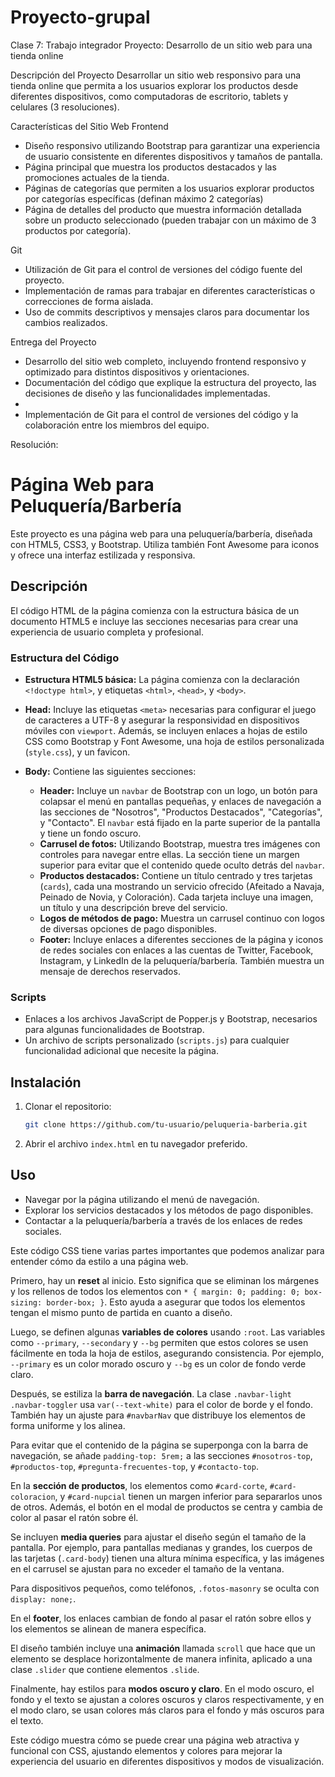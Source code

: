 # Proyecto-grupal

Clase 7: Trabajo integrador
Proyecto: Desarrollo de un sitio web para una tienda online
 
Descripción del Proyecto
Desarrollar un sitio web responsivo para una tienda online que permita a los usuarios explorar los productos desde diferentes dispositivos, como computadoras de escritorio, tablets y celulares (3 resoluciones).
 
Características del Sitio Web
Frontend
- Diseño responsivo utilizando Bootstrap para garantizar una experiencia de usuario consistente en diferentes dispositivos y tamaños de pantalla.
- Página principal que muestra los productos destacados y las promociones actuales de la tienda.
- Páginas de categorías que permiten a los usuarios explorar productos por categorías específicas (definan máximo 2 categorías)
- Página de detalles del producto que muestra información detallada sobre un producto seleccionado (pueden trabajar con un máximo de 3 productos por categoría).
 
Git
- Utilización de Git para el control de versiones del código fuente del proyecto.
- Implementación de ramas para trabajar en diferentes características o correcciones de forma aislada.
- Uso de commits descriptivos y mensajes claros para documentar los cambios realizados.
 
Entrega del Proyecto
- Desarrollo del sitio web completo, incluyendo frontend responsivo y optimizado para distintos dispositivos y orientaciones.
- Documentación del código que explique la estructura del proyecto, las decisiones de diseño y las funcionalidades implementadas.
- 
- Implementación de Git para el control de versiones del código y la colaboración entre los miembros del equipo.
 
Resolución:

# Página Web para Peluquería/Barbería

Este proyecto es una página web para una peluquería/barbería, diseñada con HTML5, CSS3, y Bootstrap. Utiliza también Font Awesome para iconos y ofrece una interfaz estilizada y responsiva.

## Descripción

El código HTML de la página comienza con la estructura básica de un documento HTML5 e incluye las secciones necesarias para crear una experiencia de usuario completa y profesional.

### Estructura del Código

- **Estructura HTML5 básica:** La página comienza con la declaración `<!doctype html>`, y etiquetas `<html>`, `<head>`, y `<body>`.
- **Head:** Incluye las etiquetas `<meta>` necesarias para configurar el juego de caracteres a UTF-8 y asegurar la responsividad en dispositivos móviles con `viewport`. Además, se incluyen enlaces a hojas de estilo CSS como Bootstrap y Font Awesome, una hoja de estilos personalizada (`style.css`), y un favicon.
- **Body:** Contiene las siguientes secciones:

  - **Header:** Incluye un `navbar` de Bootstrap con un logo, un botón para colapsar el menú en pantallas pequeñas, y enlaces de navegación a las secciones de "Nosotros", "Productos Destacados", "Categorías", y "Contacto". El `navbar` está fijado en la parte superior de la pantalla y tiene un fondo oscuro.
  - **Carrusel de fotos:** Utilizando Bootstrap, muestra tres imágenes con controles para navegar entre ellas. La sección tiene un margen superior para evitar que el contenido quede oculto detrás del `navbar`.
  - **Productos destacados:** Contiene un título centrado y tres tarjetas (`cards`), cada una mostrando un servicio ofrecido (Afeitado a Navaja, Peinado de Novia, y Coloración). Cada tarjeta incluye una imagen, un título y una descripción breve del servicio.
  - **Logos de métodos de pago:** Muestra un carrusel continuo con logos de diversas opciones de pago disponibles.
  - **Footer:** Incluye enlaces a diferentes secciones de la página y iconos de redes sociales con enlaces a las cuentas de Twitter, Facebook, Instagram, y LinkedIn de la peluquería/barbería. También muestra un mensaje de derechos reservados.

### Scripts

- Enlaces a los archivos JavaScript de Popper.js y Bootstrap, necesarios para algunas funcionalidades de Bootstrap.
- Un archivo de scripts personalizado (`scripts.js`) para cualquier funcionalidad adicional que necesite la página.

## Instalación

1. Clonar el repositorio:
    ```sh
    git clone https://github.com/tu-usuario/peluqueria-barberia.git
    ```
2. Abrir el archivo `index.html` en tu navegador preferido.

## Uso

- Navegar por la página utilizando el menú de navegación.
- Explorar los servicios destacados y los métodos de pago disponibles.
- Contactar a la peluquería/barbería a través de los enlaces de redes sociales.


Este código CSS tiene varias partes importantes que podemos analizar para entender cómo da estilo a una página web.

Primero, hay un **reset** al inicio. Esto significa que se eliminan los márgenes y los rellenos de todos los elementos con `* { margin: 0; padding: 0; box-sizing: border-box; }`. Esto ayuda a asegurar que todos los elementos tengan el mismo punto de partida en cuanto a diseño.

Luego, se definen algunas **variables de colores** usando `:root`. Las variables como `--primary`, `--secondary` y `--bg` permiten que estos colores se usen fácilmente en toda la hoja de estilos, asegurando consistencia. Por ejemplo, `--primary` es un color morado oscuro y `--bg` es un color de fondo verde claro.

Después, se estiliza la **barra de navegación**. La clase `.navbar-light .navbar-toggler` usa `var(--text-white)` para el color de borde y el fondo. También hay un ajuste para `#navbarNav` que distribuye los elementos de forma uniforme y los alinea.

Para evitar que el contenido de la página se superponga con la barra de navegación, se añade `padding-top: 5rem;` a las secciones `#nosotros-top`, `#productos-top`, `#pregunta-frecuentes-top`, y `#contacto-top`.

En la **sección de productos**, los elementos como `#card-corte`, `#card-coloracion`, y `#card-nupcial` tienen un margen inferior para separarlos unos de otros. Además, el botón en el modal de productos se centra y cambia de color al pasar el ratón sobre él.

Se incluyen **media queries** para ajustar el diseño según el tamaño de la pantalla. Por ejemplo, para pantallas medianas y grandes, los cuerpos de las tarjetas (`.card-body`) tienen una altura mínima específica, y las imágenes en el carrusel se ajustan para no exceder el tamaño de la ventana.

Para dispositivos pequeños, como teléfonos, `.fotos-masonry` se oculta con `display: none;`.

En el **footer**, los enlaces cambian de fondo al pasar el ratón sobre ellos y los elementos se alinean de manera específica.

El diseño también incluye una **animación** llamada `scroll` que hace que un elemento se desplace horizontalmente de manera infinita, aplicado a una clase `.slider` que contiene elementos `.slide`.

Finalmente, hay estilos para **modos oscuro y claro**. En el modo oscuro, el fondo y el texto se ajustan a colores oscuros y claros respectivamente, y en el modo claro, se usan colores más claros para el fondo y más oscuros para el texto.

Este código muestra cómo se puede crear una página web atractiva y funcional con CSS, ajustando elementos y colores para mejorar la experiencia del usuario en diferentes dispositivos y modos de visualización.
















